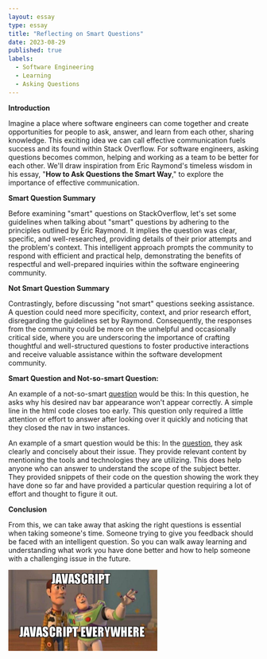 ```yaml
---
layout: essay
type: essay
title: "Reflecting on Smart Questions"
date: 2023-08-29
published: true
labels:
  - Software Engineering
  - Learning
  - Asking Questions
---
```


<div>
  <b>Introduction</b>
  <p>
    Imagine a place where software engineers can come together and create opportunities for people to ask, answer, and learn from each other</a>, sharing knowledge. This exciting idea we can call effective communication fuels success and its found within Stack Overflow. For software engineers, asking questions becomes common, helping and working as a team to be better for each other. We'll draw inspiration from Eric Raymond's timeless wisdom in his essay, "<b>How to Ask Questions the Smart Way</b>," to explore the importance of effective communication.
  </p>
</div>

<div>
  <b>Smart Question Summary</b>
  <p>
    Before examining "smart" questions on StackOverflow, let's set some guidelines when talking about "smart" questions by adhering to the principles outlined by Eric Raymond. It implies the question was clear, specific, and well-researched, providing details of their prior attempts and the problem's context. This intelligent approach prompts the community to respond with efficient and practical help, demonstrating the benefits of respectful and well-prepared inquiries within the software engineering community.
  </p>
</div>

<div>
  <b>Not Smart Question Summary</b>
  <p>
    Contrastingly, before discussing "not smart" questions seeking assistance. A question could need more specificity, context, and prior research effort, disregarding the guidelines set by Raymond. Consequently, the responses from the community could be more on the unhelpful and occasionally critical side, where you are underscoring the importance of crafting thoughtful and well-structured questions to foster productive interactions and receive valuable assistance within the software development community.
  </p>
</div>

<div>
  <b>Smart Question and Not-so-smart Question:</b>
  <p>
    An example of a not-so-smart <a href="https://stackoverflow.com/questions/77057180/my-navbar-wont-show-at-the-top-of-the-screen">question</a> would be this: 
    In this question, he asks why his desired nav bar appearance won't appear correctly. A simple line in the html code closes </nav> too early. This question only required a little attention or effort to answer after looking over it quickly and noticing that they closed the nav in two instances.
  </p>
  <p>
    An example of a smart question would be this:
    In the <a href="https://stackoverflow.com/questions/77057313/unable-to-obtain-the-locales-file-content-when-using-multiple-files-for-same-lan">question</a>, they ask clearly and concisely about their issue. They provide relevant content by mentioning the tools and technologies they are utilizing. This does help anyone who can answer to understand the scope of the subject better. They provided snippets of their code on the question showing the work they have done so far and have provided a particular question requiring a lot of effort and thought to figure it out. 
  </p>
</div>


<div>
  <b>Conclusion</b>
  <p>
    From this, we can take away that asking the right questions is essential when taking someone's time. Someone trying to give you feedback should be faced with an intelligent question. So you can walk away learning and understanding what work you have done better and how to help someone with a challenging issue in the future.
  </p>
</div>

<div class="text-center p-4">
  <img width="300px" src="../img/javascript-javascript.jpg" class="img-thumbnail" >
</div>
